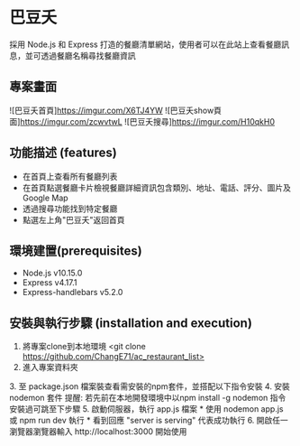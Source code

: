 # 巴豆夭
採用 Node.js 和 Express 打造的餐廳清單網站，使用者可以在此站上查看餐廳訊息，並可透過餐廳名稱尋找餐廳資訊

## 專案畫面

![巴豆夭首頁]https://imgur.com/X6TJ4YW
![巴豆夭show頁面]https://imgur.com/zcwvtwL
![巴豆夭搜尋]https://imgur.com/H10qkH0

## 功能描述 (features)
* 在首頁上查看所有餐廳列表
* 在首頁點選餐廳卡片檢視餐廳詳細資訊包含類別、地址、電話、評分、圖片及 Google Map
* 透過搜尋功能找到特定餐廳
* 點選左上角"巴豆夭"返回首頁

## 環境建置(prerequisites)
* Node.js v10.15.0
* Express v4.17.1
* Express-handlebars v5.2.0

## 安裝與執行步驟 (installation and execution)

1. 將專案clone到本地環境
<git clone https://github.com/ChangE71/ac_restaurant_list>
2. 進入專案資料夾
<cd restaurant_list>
3. 至 package.json 檔案裝查看需安裝的npm套件，並搭配以下指令安裝
<npm install>
4. 安裝 nodemon 套件
提醒: 若先前在本地開發環境中以npm install -g nodemon 指令安裝過可跳至下步驟
5. 啟動伺服器，執行 app.js 檔案
 * 使用 nodemon app.js 或 npm run dev 執行
 * 看到回應 "server is serving" 代表成功執行
6. 開啟任一瀏覽器瀏覽器輸入 http://localhost:3000 開始使用
